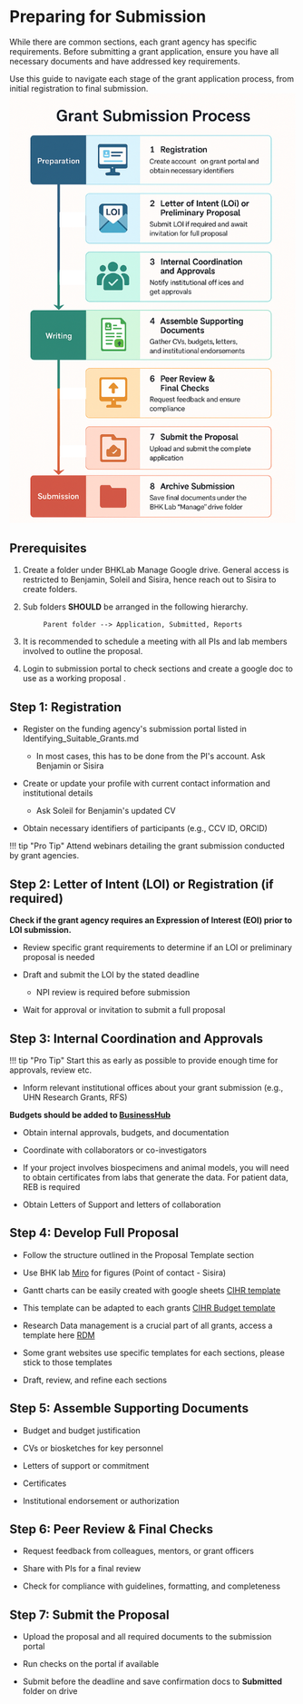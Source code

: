 # Preparing for Submission

While there are common sections, each grant agency has specific requirements. Before submitting a grant application, ensure you have all necessary documents and have addressed key requirements.

Use this guide to navigate each stage of the grant application process, from initial registration to final submission. ![Grant Submission Process](images/Grant_Submission_Process.png)
## Prerequisites

1. Create a folder under BHKLab Manage Google drive. General access is restricted to Benjamin, Soleil and Sisira, hence reach out to Sisira to create folders.

2. Sub folders **SHOULD** be arranged in the following hierarchy.

			Parent folder --> Application, Submitted, Reports
			
3. It is recommended to schedule a meeting with all PIs and lab members involved to outline the proposal.

4. Login to submission portal to check sections and create a google doc to use as a working proposal .

## Step 1: Registration

- Register on the funding agency's submission portal listed in Identifying_Suitable_Grants.md 
    - In most cases, this has to be done from the PI's account. Ask Benjamin or Sisira

- Create or update your profile with current contact information and institutional details
    - Ask Soleil for Benjamin's updated CV

- Obtain necessary identifiers of participants (e.g., CCV ID, ORCID)

!!! tip "Pro Tip"
    Attend webinars detailing the grant submission conducted by grant agencies.

## Step 2: Letter of Intent (LOI) or Registration (if required)

**Check if the grant agency requires an Expression of Interest (EOI) prior to LOI submission.**

 - Review specific grant requirements to determine if an LOI or preliminary proposal is needed

 - Draft and submit the LOI by the stated deadline
   - NPI review is required before submission

 - Wait for approval or invitation to submit a full proposal

## Step 3: Internal Coordination and Approvals

!!! tip "Pro Tip"
    Start this as early as possible to provide enough time for approvals, review etc.

 - Inform relevant institutional offices about your grant submission (e.g., UHN Research Grants, RFS)
 
 **Budgets should be added to [BusinessHub](https://uhn.my.site.com/BusinessHub/s/login/)**

 - Obtain internal approvals, budgets, and documentation

 - Coordinate with collaborators or co-investigators
 
 - If your project involves biospecimens and animal models, you will need to obtain certificates from labs that generate the data. For patient data, REB is required
 
 - Obtain Letters of Support and letters of collaboration 

## Step 4: Develop Full Proposal

 - Follow the structure outlined in the Proposal Template section
 
  - Use BHK lab [Miro](https://miro.com/) for figures (Point of contact - Sisira)
 
  - Gantt charts can be easily created with google sheets [CIHR template](https://docs.google.com/spreadsheets/d/17USwmErYzX4jQ6MpKmYDNxka5CTuk1EV9ph2BBqSkww/edit?usp=sharing)
  
  - This template can be adapted to each grants [CIHR Budget template](https://docs.google.com/spreadsheets/d/1S2BiEGzVb357udy0Jm3YaL6vq5ukUsXS5L8jSaIwZq0/edit?usp=drive_link)
  
  - Research Data management is a crucial part of all grants, access a template here [RDM](https://docs.google.com/document/d/1zCZBvnBASAqd8Ii7iBFI9pMLu31oLvpyrdXLNw2Pz2g/edit?usp=drive_link)

 - Some grant websites use specific templates for each sections, please stick to those templates

 - Draft, review, and refine each sections

## Step 5: Assemble Supporting Documents

 - Budget and budget justification

 - CVs or biosketches for key personnel

 - Letters of support or commitment
 
 - Certificates

 - Institutional endorsement or authorization

## Step 6: Peer Review & Final Checks

 - Request feedback from colleagues, mentors, or grant officers

 - Share with PIs for a final review
 
 -  Check for compliance with guidelines, formatting, and completeness

## Step 7: Submit the Proposal

 - Upload the proposal and all required documents to the submission portal

 - Run checks on the portal if available
 
 - Submit before the deadline and save confirmation docs to **Submitted** folder on drive


